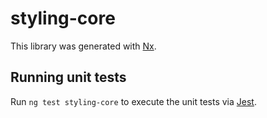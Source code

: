 # styling-core

This library was generated with [Nx](https://nx.dev).

## Running unit tests

Run `ng test styling-core` to execute the unit tests via [Jest](https://jestjs.io).

